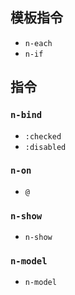 ## 模板指令

+ `n-each`
+ `n-if`

## 指令

### `n-bind`

+ `:checked`
+ `:disabled`

### `n-on`

+ `@`

### `n-show`

+ `n-show`

### `n-model`

+ `n-model`
